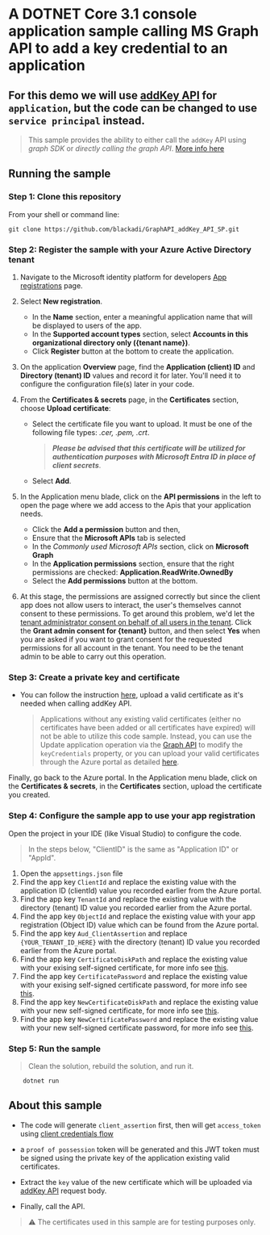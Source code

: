 # A DOTNET Core 3.1 console application sample calling MS Graph API to add a key credential to an application

## For this demo we will use [addKey API](https://docs.microsoft.com/en-us/graph/api/application-addkey?view=graph-rest-1.0&tabs=http) for `application`, but the code can be changed to use `service principal` instead.

> This sample provides the ability to either call the `addKey` API using _graph SDK_ or _directly calling the graph API_.
> [More info here](https://github.com/blackadi/GraphAPI_addKey_API_SP/wiki)

## Running the sample

### Step 1: Clone this repository

From your shell or command line:

```Shell
git clone https://github.com/blackadi/GraphAPI_addKey_API_SP.git
```

### Step 2: Register the sample with your Azure Active Directory tenant

1. Navigate to the Microsoft identity platform for developers [App registrations](https://go.microsoft.com/fwlink/?linkid=2083908) page.
1. Select **New registration**.
   - In the **Name** section, enter a meaningful application name that will be displayed to users of the app.
   - In the **Supported account types** section, select **Accounts in this organizational directory only ({tenant name})**.
   - Click **Register** button at the bottom to create the application.
1. On the application **Overview** page, find the **Application (client) ID** and **Directory (tenant) ID** values and record it for later. You'll need it to configure the configuration file(s) later in your code.
1. From the **Certificates & secrets** page, in the **Certificates** section, choose **Upload certificate**:

   - Select the certificate file you want to upload. It must be one of the following file types: _.cer, .pem, .crt_.
   
      >**_Please be advised that this certificate will be utilized for authentication purposes with Microsoft Entra ID in place of client secrets_**.
   - Select **Add**.

1. In the Application menu blade, click on the **API permissions** in the left to open the page where we add access to the Apis that your application needs.

   - Click the **Add a permission** button and then,
   - Ensure that the **Microsoft APIs** tab is selected
   - In the _Commonly used Microsoft APIs_ section, click on **Microsoft Graph**
   - In the **Application permissions** section, ensure that the right permissions are checked: **Application.ReadWrite.OwnedBy**
   - Select the **Add permissions** button at the bottom.

1. At this stage, the permissions are assigned correctly but since the client app does not allow users to interact, the user's themselves cannot consent to these permissions.
   To get around this problem, we'd let the [tenant administrator consent on behalf of all users in the tenant](https://docs.microsoft.com/azure/active-directory/develop/v2-admin-consent).
   Click the **Grant admin consent for {tenant}** button, and then select **Yes** when you are asked if you want to grant consent for the requested permissions for all account in the tenant.
   You need to be the tenant admin to be able to carry out this operation.

### Step 3: Create a private key and certificate

- You can follow the instruction [here](https://docs.microsoft.com/en-us/azure/active-directory/develop/howto-create-self-signed-certificate#option-2-create-and-export-your-public-certificate-with-its-private-key), upload a valid certificate as it's needed when calling addKey API.

   > Applications without any existing valid certificates (either no certificates have been added or all certificates have expired) will not be able to utilize this code sample. Instead, you can use the Update application operation via the [Graph API](https://learn.microsoft.com/en-us/graph/api/application-update?view=graph-rest-1.0&tabs=http) to modify the `keyCredentials` property, or you can upload your valid certificates through the Azure portal as detailed [here](https://learn.microsoft.com/en-us/entra/identity-platform/quickstart-register-app#add-a-certificate).

Finally, go back to the Azure portal. In the Application menu blade, click on the **Certificates & secrets**, in the **Certificates** section, upload the certificate you created.

### Step 4: Configure the sample app to use your app registration

Open the project in your IDE (like Visual Studio) to configure the code.

> In the steps below, "ClientID" is the same as "Application ID" or "AppId".

1. Open the `appsettings.json` file
1. Find the app key `ClientId` and replace the existing value with the application ID (clientId) value you recorded earlier from the Azure portal.
1. Find the app key `TenantId` and replace the existing value with the directory (tenant) ID value you recorded earlier from the Azure portal.
1. Find the app key `ObjectId` and replace the existing value with your app registration (Object ID) value which can be found from the Azure portal.
1. Find the app key `Aud_ClientAssertion` and replace `{YOUR_TENANT_ID_HERE}` with the directory (tenant) ID value you recorded earlier from the Azure portal.
1. Find the app key `CertificateDiskPath` and replace the existing value with your exising self-signed certificate, for more info see [this](https://github.com/blackadi/GraphAPI_addKey_API_SP/blob/main/cert%20which%20is%20uploaded%20to%20azure/readme.md).
1. Find the app key `CertificatePassword` and replace the existing value with your exising self-signed certificate password, for more info see [this](https://github.com/blackadi/GraphAPI_addKey_API_SP/blob/main/cert%20which%20is%20uploaded%20to%20azure/readme.md).
1. Find the app key `NewCertificateDiskPath` and replace the existing value with your new self-signed certificate, for more info see [this](https://github.com/blackadi/GraphAPI_addKey_API_SP/blob/main/cert%20which%20is%20uploaded%20to%20azure/readme.md).
1. Find the app key `NewCertificatePassword` and replace the existing value with your new self-signed certificate password, for more info see [this](https://github.com/blackadi/GraphAPI_addKey_API_SP/blob/main/cert%20which%20is%20uploaded%20to%20azure/readme.md).

### Step 5: Run the sample

> Clean the solution, rebuild the solution, and run it.

```console
    dotnet run
```

## About this sample

- The code will generate `client_assertion` first, then will get `access_token` using [client credentials flow](https://docs.microsoft.com/en-us/azure/active-directory/develop/v2-oauth2-client-creds-grant-flow#second-case-access-token-request-with-a-certificate)

- a `proof of possession` token will be generated and this JWT token must be signed using the private key of the application existing valid certificates.

- Extract the `key` value of the new certificate which will be uploaded via [addKey API](https://docs.microsoft.com/en-us/graph/api/application-addkey?view=graph-rest-1.0&tabs=http) request body.

- Finally, call the API.

> :warning: The certificates used in this sample are for testing purposes only.
